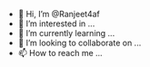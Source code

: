 - 👋 Hi, I’m @Ranjeet4af
- 👀 I’m interested in ...
- 🌱 I’m currently learning ...
- 💞️ I’m looking to collaborate on ...
- 📫 How to reach me ...

<!---
Ranjeet4af/Ranjeet4af is a ✨ special ✨ repository because its `README.md` (this file) appears on your GitHub profile.
You can click the Preview link to take a look at your changes.
--->
